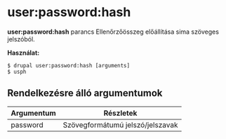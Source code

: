 # user:password:hash
**user:password:hash** parancs Ellenőrzőösszeg előállítása sima szöveges jelszóból.

**Használat:**
```
$ drupal user:password:hash [arguments] 
$ usph  
```

## Rendelkezésre álló argumentumok
Argumentum | Részletek
---------|-------------
password | Szövegformátumú jelszó/jelszavak
